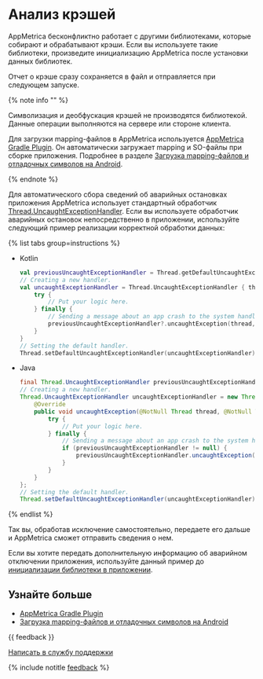 # Анализ крэшей

AppMetrica бесконфликтно работает с другими библиотеками, которые собирают и обрабатывают крэши. Если вы используете такие библиотеки, произведите инициализацию AppMetrica после установки данных библиотек.

Отчет о крэше сразу сохраняется в файл и отправляется при следующем запуске.

{% note info "" %}

Символизация и деобфускация крэшей не производятся библиотекой. Данные операции выполняются на сервере или стороне клиента.

Для загрузки mapping-файлов в AppMetrica используется [AppMetrica Gradle Plugin](android-gradle-plugin.md). Он автоматически загружает mapping и SO-файлы при сборке приложения. Подробнее в разделе [Загрузка mapping-файлов и отладочных символов на Android](../../../data-collection/upload-mapping.md).

{% endnote %}

Для автоматического сбора сведений об аварийных остановках приложения AppMetrica использует стандартный обработчик [Thread.UncaughtExceptionHandler](https://developer.android.com/reference/java/lang/Thread.UncaughtExceptionHandler.html). Если вы используете обработчик аварийных остановок непосредственно в приложении, используйте следующий пример реализации корректной обработки данных:

{% list tabs group=instructions %}

- Kotlin

  ```kotlin translate=no
  val previousUncaughtExceptionHandler = Thread.getDefaultUncaughtExceptionHandler()
  // Creating a new handler.
  val uncaughtExceptionHandler = Thread.UncaughtExceptionHandler { thread, exception ->
      try {
          // Put your logic here.
      } finally {
          // Sending a message about an app crash to the system handler.
          previousUncaughtExceptionHandler?.uncaughtException(thread, exception)
      }
  }
  // Setting the default handler.
  Thread.setDefaultUncaughtExceptionHandler(uncaughtExceptionHandler)
  ```

- Java

  ```java translate=no
  final Thread.UncaughtExceptionHandler previousUncaughtExceptionHandler = Thread.getDefaultUncaughtExceptionHandler();
  // Creating a new handler.
  Thread.UncaughtExceptionHandler uncaughtExceptionHandler = new Thread.UncaughtExceptionHandler() {
      @Override
      public void uncaughtException(@NotNull Thread thread, @NotNull Throwable exception) {
          try {
              // Put your logic here.
          } finally {
              // Sending a message about an app crash to the system handler.
              if (previousUncaughtExceptionHandler != null) {
                  previousUncaughtExceptionHandler.uncaughtException(thread, exception);
              }
          }
      }
  };
  // Setting the default handler.
  Thread.setDefaultUncaughtExceptionHandler(uncaughtExceptionHandler);
  ```

{% endlist %}

Так вы, обработав исключение самостоятельно, передаете его дальше и AppMetrica сможет отправить сведения о нем.

Если вы хотите передать дополнительную информацию об аварийном отключении приложения, используйте данный пример до [инициализации библиотеки в приложении](quick-start.md).

## Узнайте больше

- [AppMetrica Gradle Plugin](android-gradle-plugin.md)
- [Загрузка mapping-файлов и отладочных символов на Android](../../../data-collection/upload-mapping.md)

{{ feedback }}

<a href="../../../troubleshooting/feedback-new.html">
  <span class="button">Написать в службу поддержки</span>
</a>

{% include notitle [feedback](../../../_includes/feedback-button.md) %}
